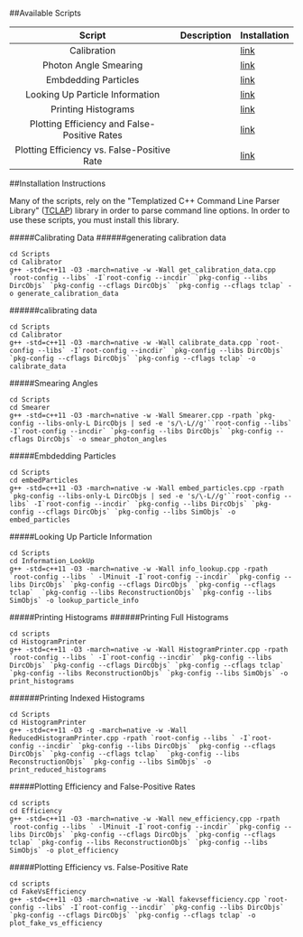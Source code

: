 ##Available Scripts

|Script| Description| Installation|
| :---: | :--- | :--- |
| Calibration | | [link][1] |
| Photon Angle Smearing | | [link][2] |
| Embdedding Particles | | [link][3] |
| Looking Up Particle Information | | [link][4] |
| Printing Histograms | | [link][5] |
| Plotting Efficiency and False-Positive Rates | | [link][6] |
| Plotting Efficiency vs. False-Positive Rate | | [link][7] |


##Installation Instructions

Many of the scripts, rely on the "Templatized C++ Command Line Parser Library" ([TCLAP](http://tclap.sourceforge.net/)) library in order to parse command line options. In order to use these scripts, you must install this library.

#####Calibrating Data
######generating calibration data
```
cd Scripts
cd Calibrator
g++ -std=c++11 -O3 -march=native -w -Wall get_calibration_data.cpp `root-config --libs` -I`root-config --incdir` `pkg-config --libs DircObjs` `pkg-config --cflags DircObjs` `pkg-config --cflags tclap` -o generate_calibration_data
```
######calibrating data
```
cd Scripts
cd Calibrator
g++ -std=c++11 -O3 -march=native -w -Wall calibrate_data.cpp `root-config --libs` -I`root-config --incdir` `pkg-config --libs DircObjs` `pkg-config --cflags DircObjs` `pkg-config --cflags tclap` -o calibrate_data
```
#####Smearing Angles
```
cd Scripts
cd Smearer
g++ -std=c++11 -O3 -march=native -w -Wall Smearer.cpp -rpath `pkg-config --libs-only-L DircObjs | sed -e 's/\-L//g'``root-config --libs` -I`root-config --incdir` `pkg-config --libs DircObjs` `pkg-config --cflags DircObjs` -o smear_photon_angles
```

#####Embdedding Particles
```
cd Scripts
cd embedParticles
g++ -std=c++11 -O3 -march=native -w -Wall embed_particles.cpp -rpath `pkg-config --libs-only-L DircObjs | sed -e 's/\-L//g'``root-config --libs` -I`root-config --incdir` `pkg-config --libs DircObjs` `pkg-config --cflags DircObjs` `pkg-config --libs SimObjs` -o embed_particles
```
#####Looking Up Particle Information
```
cd Scripts
cd Information_LookUp
g++ -std=c++11 -O3 -march=native -w -Wall info_lookup.cpp -rpath `root-config --libs ` -lMinuit -I`root-config --incdir` `pkg-config --libs DircObjs` `pkg-config --cflags DircObjs` `pkg-config --cflags tclap`  `pkg-config --libs ReconstructionObjs` `pkg-config --libs SimObjs` -o lookup_particle_info
```

#####Printing Histograms
######Printing Full Histograms
```
cd scripts
cd HistogramPrinter
g++ -std=c++11 -O3 -march=native -w -Wall HistogramPrinter.cpp -rpath `root-config --libs ` -I`root-config --incdir` `pkg-config --libs DircObjs` `pkg-config --cflags DircObjs` `pkg-config --cflags tclap`  `pkg-config --libs ReconstructionObjs` `pkg-config --libs SimObjs` -o print_histograms
```
######Printing Indexed Histograms
```
cd Scripts
cd HistogramPrinter
g++ -std=c++11 -O3 -g -march=native -w -Wall ReducedHistogramPrinter.cpp -rpath `root-config --libs ` -I`root-config --incdir` `pkg-config --libs DircObjs` `pkg-config --cflags DircObjs` `pkg-config --cflags tclap`  `pkg-config --libs ReconstructionObjs` `pkg-config --libs SimObjs` -o print_reduced_histograms
```
#####Plotting Efficiency and False-Positive Rates
```
cd scripts
cd Efficiency
g++ -std=c++11 -O3 -march=native -w -Wall new_efficiency.cpp -rpath `root-config --libs ` -lMinuit -I`root-config --incdir` `pkg-config --libs DircObjs` `pkg-config --cflags DircObjs` `pkg-config --cflags tclap` `pkg-config --libs ReconstructionObjs` `pkg-config --libs SimObjs` -o plot_efficiency
```
#####Plotting Efficiency vs. False-Positive Rate
```
cd scripts
cd FakeVsEfficiency
g++ -std=c++11 -O3 -march=native -w -Wall fakevsefficiency.cpp `root-config --libs` -I`root-config --incdir` `pkg-config --libs DircObjs` `pkg-config --cflags DircObjs` `pkg-config --cflags tclap` -o plot_fake_vs_efficiency
```

[1]:https://github.com/wcarvalho/dirc-detector/tree/master/scripts#calibrating-data
[2]:https://github.com/wcarvalho/dirc-detector/tree/master/scripts#smearing-angles
[3]:https://github.com/wcarvalho/dirc-detector/tree/master/scripts#embdedding-particles
[4]:https://github.com/wcarvalho/dirc-detector/tree/master/scripts#looking-up-particle-information
[5]:https://github.com/wcarvalho/dirc-detector/tree/master/scripts#printing-histograms
[6]:https://github.com/wcarvalho/dirc-detector/tree/master/scripts#plotting-efficiency-and-false-positive-rates
[7]:https://github.com/wcarvalho/dirc-detector/tree/master/scripts#plotting-efficiency-vs.-false-positive-rate